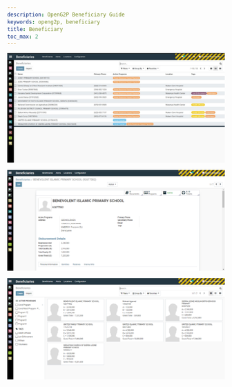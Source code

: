 ```yaml
---
description: OpenG2P Beneficiary Guide
keywords: openg2p, beneficiary
title: Beneficiary
toc_max: 2
---
```


![beneficiary-list.jpeg](../images/beneficiary-list.jpeg)

![03-beneficiary-view.png](../images/03-beneficiary-view.png)

![00-beneficiaries-kanban.png](../images/00-beneficiaries-kanban.png)